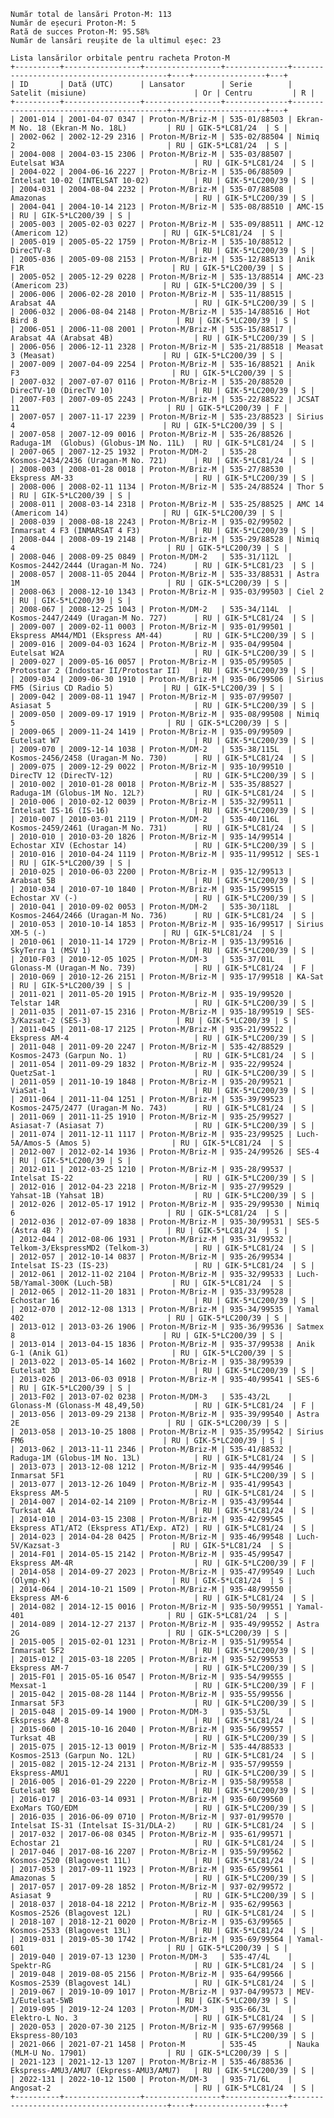     Număr total de lansări Proton-M: 113
    Număr de eșecuri Proton-M: 5
    Rată de succes Proton-M: 95.58%
    Număr de lansări reușite de la ultimul eșec: 23
    
    Lista lansărilor orbitale pentru racheta Proton-M
    +----------+-----------------+-----------------+--------------+------------------------------------------+----+----------------+---+
    | ID       | Dată (UTC)      | Lansator        | Serie        | Satelit (misiune)                        | Or | Centru         | R |
    +----------+-----------------+-----------------+--------------+------------------------------------------+----+----------------+---+
    | 2001-014 | 2001-04-07 0347 | Proton-M/Briz-M | 535-01/88503 | Ekran-M No. 18 (Ekran-M No. 18L)         | RU | GIK-5*LC81/24  | S |
    | 2002-062 | 2002-12-29 2316 | Proton-M/Briz-M | 535-02/88504 | Nimiq 2                                  | RU | GIK-5*LC81/24  | S |
    | 2004-008 | 2004-03-15 2306 | Proton-M/Briz-M | 535-03/88507 | Eutelsat W3A                             | RU | GIK-5*LC81/24  | S |
    | 2004-022 | 2004-06-16 2227 | Proton-M/Briz-M | 535-06/88509 | Intelsat 10-02 (INTELSAT 10-02)          | RU | GIK-5*LC200/39 | S |
    | 2004-031 | 2004-08-04 2232 | Proton-M/Briz-M | 535-07/88508 | Amazonas                                 | RU | GIK-5*LC200/39 | S |
    | 2004-041 | 2004-10-14 2123 | Proton-M/Briz-M | 535-08/88510 | AMC-15                                   | RU | GIK-5*LC200/39 | S |
    | 2005-003 | 2005-02-03 0227 | Proton-M/Briz-M | 535-09/88511 | AMC-12 (Americom 12)                     | RU | GIK-5*LC81/24  | S |
    | 2005-019 | 2005-05-22 1759 | Proton-M/Briz-M | 535-10/88512 | DirecTV-8                                | RU | GIK-5*LC200/39 | S |
    | 2005-036 | 2005-09-08 2153 | Proton-M/Briz-M | 535-12/88513 | Anik F1R                                 | RU | GIK-5*LC200/39 | S |
    | 2005-052 | 2005-12-29 0228 | Proton-M/Briz-M | 535-13/88514 | AMC-23 (Americom 23)                     | RU | GIK-5*LC200/39 | S |
    | 2006-006 | 2006-02-28 2010 | Proton-M/Briz-M | 535-11/88515 | Arabsat 4A                               | RU | GIK-5*LC200/39 | S |
    | 2006-032 | 2006-08-04 2148 | Proton-M/Briz-M | 535-14/88516 | Hot Bird 8                               | RU | GIK-5*LC200/39 | S |
    | 2006-051 | 2006-11-08 2001 | Proton-M/Briz-M | 535-15/88517 | Arabsat 4A (Arabsat 4B)                  | RU | GIK-5*LC200/39 | S |
    | 2006-056 | 2006-12-11 2328 | Proton-M/Briz-M | 535-21/88518 | Measat 3 (Measat)                        | RU | GIK-5*LC200/39 | S |
    | 2007-009 | 2007-04-09 2254 | Proton-M/Briz-M | 535-16/88521 | Anik F3                                  | RU | GIK-5*LC200/39 | S |
    | 2007-032 | 2007-07-07 0116 | Proton-M/Briz-M | 535-20/88520 | DirecTV-10 (DirecTV 10)                  | RU | GIK-5*LC200/39 | S |
    | 2007-F03 | 2007-09-05 2243 | Proton-M/Briz-M | 535-22/88522 | JCSAT 11                                 | RU | GIK-5*LC200/39 | F |
    | 2007-057 | 2007-11-17 2239 | Proton-M/Briz-M | 535-23/88523 | Sirius 4                                 | RU | GIK-5*LC200/39 | S |
    | 2007-058 | 2007-12-09 0016 | Proton-M/Briz-M | 535-26/88526 | Raduga-1M  (Globus) (Globus-1M No. 11L)  | RU | GIK-5*LC81/24  | S |
    | 2007-065 | 2007-12-25 1932 | Proton-M/DM-2   | 535-28       | Kosmos-2434/2436 (Uragan-M No. 721)      | RU | GIK-5*LC81/24  | S |
    | 2008-003 | 2008-01-28 0018 | Proton-M/Briz-M | 535-27/88530 | Ekspress AM-33                           | RU | GIK-5*LC200/39 | S |
    | 2008-006 | 2008-02-11 1134 | Proton-M/Briz-M | 535-24/88524 | Thor 5                                   | RU | GIK-5*LC200/39 | S |
    | 2008-011 | 2008-03-14 2318 | Proton-M/Briz-M | 535-25/88525 | AMC 14 (Americom 14)                     | RU | GIK-5*LC200/39 | S |
    | 2008-039 | 2008-08-18 2243 | Proton-M/Briz-M | 935-02/99502 | Inmarsat 4 F3 (INMARSAT 4 F3)            | RU | GIK-5*LC200/39 | S |
    | 2008-044 | 2008-09-19 2148 | Proton-M/Briz-M | 535-29/88528 | Nimiq 4                                  | RU | GIK-5*LC200/39 | S |
    | 2008-046 | 2008-09-25 0849 | Proton-M/DM-2   | 535-31/112L  | Kosmos-2442/2444 (Uragan-M No. 724)      | RU | GIK-5*LC81/23  | S |
    | 2008-057 | 2008-11-05 2044 | Proton-M/Briz-M | 535-33/88531 | Astra 1M                                 | RU | GIK-5*LC200/39 | S |
    | 2008-063 | 2008-12-10 1343 | Proton-M/Briz-M | 935-03/99503 | Ciel 2                                   | RU | GIK-5*LC200/39 | S |
    | 2008-067 | 2008-12-25 1043 | Proton-M/DM-2   | 535-34/114L  | Kosmos-2447/2449 (Uragan-M No. 727)      | RU | GIK-5*LC81/24  | S |
    | 2009-007 | 2009-02-11 0003 | Proton-M/Briz-M | 935-01/99501 | Ekspress AM44/MD1 (Ekspress AM-44)       | RU | GIK-5*LC200/39 | S |
    | 2009-016 | 2009-04-03 1624 | Proton-M/Briz-M | 935-04/99504 | Eutelsat W2A                             | RU | GIK-5*LC200/39 | S |
    | 2009-027 | 2009-05-16 0057 | Proton-M/Briz-M | 935-05/99505 | Protostar 2 (Indostar II/Protostar II)   | RU | GIK-5*LC200/39 | S |
    | 2009-034 | 2009-06-30 1910 | Proton-M/Briz-M | 935-06/99506 | Sirius FM5 (Sirius CD Radio 5)           | RU | GIK-5*LC200/39 | S |
    | 2009-042 | 2009-08-11 1947 | Proton-M/Briz-M | 935-07/99507 | Asiasat 5                                | RU | GIK-5*LC200/39 | S |
    | 2009-050 | 2009-09-17 1919 | Proton-M/Briz-M | 935-08/99508 | Nimiq 5                                  | RU | GIK-5*LC200/39 | S |
    | 2009-065 | 2009-11-24 1419 | Proton-M/Briz-M | 935-09/99509 | Eutelsat W7                              | RU | GIK-5*LC200/39 | S |
    | 2009-070 | 2009-12-14 1038 | Proton-M/DM-2   | 535-38/115L  | Kosmos-2456/2458 (Uragan-M No. 730)      | RU | GIK-5*LC81/24  | S |
    | 2009-075 | 2009-12-29 0022 | Proton-M/Briz-M | 935-10/99510 | DirecTV 12 (DirecTV-12)                  | RU | GIK-5*LC200/39 | S |
    | 2010-002 | 2010-01-28 0018 | Proton-M/Briz-M | 535-35/88527 | Raduga-1M (Globus-1M No. 12L?)           | RU | GIK-5*LC81/24  | S |
    | 2010-006 | 2010-02-12 0039 | Proton-M/Briz-M | 535-32/99511 | Intelsat IS-16 (IS-16)                   | RU | GIK-5*LC200/39 | S |
    | 2010-007 | 2010-03-01 2119 | Proton-M/DM-2   | 535-40/116L  | Kosmos-2459/2461 (Uragan-M No. 731)      | RU | GIK-5*LC81/24  | S |
    | 2010-010 | 2010-03-20 1826 | Proton-M/Briz-M | 935-14/99514 | Echostar XIV (Echostar 14)               | RU | GIK-5*LC200/39 | S |
    | 2010-016 | 2010-04-24 1119 | Proton-M/Briz-M | 935-11/99512 | SES-1                                    | RU | GIK-5*LC200/39 | S |
    | 2010-025 | 2010-06-03 2200 | Proton-M/Briz-M | 935-12/99513 | Arabsat 5B                               | RU | GIK-5*LC200/39 | S |
    | 2010-034 | 2010-07-10 1840 | Proton-M/Briz-M | 935-15/99515 | Echostar XV (-)                          | RU | GIK-5*LC200/39 | S |
    | 2010-041 | 2010-09-02 0053 | Proton-M/DM-2   | 535-30/118L  | Kosmos-2464/2466 (Uragan-M No. 736)      | RU | GIK-5*LC81/24  | S |
    | 2010-053 | 2010-10-14 1853 | Proton-M/Briz-M | 935-16/99517 | Sirius XM-5 (-)                          | RU | GIK-5*LC81/24  | S |
    | 2010-061 | 2010-11-14 1729 | Proton-M/Briz-M | 935-13/99516 | SkyTerra 1 (MSV 1)                       | RU | GIK-5*LC200/39 | S |
    | 2010-F03 | 2010-12-05 1025 | Proton-M/DM-3   | 535-37/01L   | Glonass-M (Uragan-M No. 739)             | RU | GIK-5*LC81/24  | F |
    | 2010-069 | 2010-12-26 2151 | Proton-M/Briz-M | 935-17/99518 | KA-Sat                                   | RU | GIK-5*LC200/39 | S |
    | 2011-021 | 2011-05-20 1915 | Proton-M/Briz-M | 935-19/99520 | Telstar 14R                              | RU | GIK-5*LC200/39 | S |
    | 2011-035 | 2011-07-15 2316 | Proton-M/Briz-M | 935-18/99519 | SES-3/Kazsat-2 (SES-3)                   | RU | GIK-5*LC200/39 | S |
    | 2011-045 | 2011-08-17 2125 | Proton-M/Briz-M | 935-21/99522 | Ekspress AM-4                            | RU | GIK-5*LC200/39 | S |
    | 2011-048 | 2011-09-20 2247 | Proton-M/Briz-M | 535-42/88529 | Kosmos-2473 (Garpun No. 1)               | RU | GIK-5*LC81/24  | S |
    | 2011-054 | 2011-09-29 1832 | Proton-M/Briz-M | 935-22/99524 | QuetzSat-1                               | RU | GIK-5*LC200/39 | S |
    | 2011-059 | 2011-10-19 1848 | Proton-M/Briz-M | 935-20/99521 | ViaSat-1                                 | RU | GIK-5*LC200/39 | S |
    | 2011-064 | 2011-11-04 1251 | Proton-M/Briz-M | 535-39/99523 | Kosmos-2475/2477 (Uragan-M No. 743)      | RU | GIK-5*LC81/24  | S |
    | 2011-069 | 2011-11-25 1910 | Proton-M/Briz-M | 935-25/99527 | Asiasat-7 (Asiasat 7)                    | RU | GIK-5*LC200/39 | S |
    | 2011-074 | 2011-12-11 1117 | Proton-M/Briz-M | 935-23/99525 | Luch-5A/Amos-5 (Amos 5)                  | RU | GIK-5*LC81/24  | S |
    | 2012-007 | 2012-02-14 1936 | Proton-M/Briz-M | 935-24/99526 | SES-4                                    | RU | GIK-5*LC200/39 | S |
    | 2012-011 | 2012-03-25 1210 | Proton-M/Briz-M | 935-28/99537 | Intelsat IS-22                           | RU | GIK-5*LC200/39 | S |
    | 2012-016 | 2012-04-23 2218 | Proton-M/Briz-M | 935-27/99529 | Yahsat-1B (Yahsat 1B)                    | RU | GIK-5*LC200/39 | S |
    | 2012-026 | 2012-05-17 1912 | Proton-M/Briz-M | 935-29/99530 | Nimiq 6                                  | RU | GIK-5*LC81/24  | S |
    | 2012-036 | 2012-07-09 1838 | Proton-M/Briz-M | 935-30/99531 | SES-5 (Astra 4B ?)                       | RU | GIK-5*LC81/24  | S |
    | 2012-044 | 2012-08-06 1931 | Proton-M/Briz-M | 935-31/99532 | Telkom-3/EkspressMD2 (Telkom-3)          | RU | GIK-5*LC81/24  | S |
    | 2012-057 | 2012-10-14 0837 | Proton-M/Briz-M | 935-26/99534 | Intelsat IS-23 (IS-23)                   | RU | GIK-5*LC81/24  | S |
    | 2012-061 | 2012-11-02 2104 | Proton-M/Briz-M | 935-32/99533 | Luch-5B/Yamal-300K (Luch-5B)             | RU | GIK-5*LC81/24  | S |
    | 2012-065 | 2012-11-20 1831 | Proton-M/Briz-M | 935-33/99528 | Echostar 16                              | RU | GIK-5*LC200/39 | S |
    | 2012-070 | 2012-12-08 1313 | Proton-M/Briz-M | 935-34/99535 | Yamal 402                                | RU | GIK-5*LC200/39 | S |
    | 2013-012 | 2013-03-26 1906 | Proton-M/Briz-M | 935-36/99536 | Satmex 8                                 | RU | GIK-5*LC200/39 | S |
    | 2013-014 | 2013-04-15 1836 | Proton-M/Briz-M | 935-37/99538 | Anik G-1 (Anik G1)                       | RU | GIK-5*LC200/39 | S |
    | 2013-022 | 2013-05-14 1602 | Proton-M/Briz-M | 935-38/99539 | Eutelsat 3D                              | RU | GIK-5*LC200/39 | S |
    | 2013-026 | 2013-06-03 0918 | Proton-M/Briz-M | 935-40/99541 | SES-6                                    | RU | GIK-5*LC200/39 | S |
    | 2013-F02 | 2013-07-02 0238 | Proton-M/DM-3   | 535-43/2L    | Glonass-M (Glonass-M 48,49,50)           | RU | GIK-5*LC81/24  | F |
    | 2013-056 | 2013-09-29 2138 | Proton-M/Briz-M | 935-39/99540 | Astra 2E                                 | RU | GIK-5*LC200/39 | S |
    | 2013-058 | 2013-10-25 1808 | Proton-M/Briz-M | 935-35/99542 | Sirius FM6                               | RU | GIK-5*LC200/39 | S |
    | 2013-062 | 2013-11-11 2346 | Proton-M/Briz-M | 535-41/88532 | Raduga-1M (Globus-1M No. 13L)            | RU | GIK-5*LC81/24  | S |
    | 2013-073 | 2013-12-08 1212 | Proton-M/Briz-M | 935-44/99546 | Inmarsat 5F1                             | RU | GIK-5*LC200/39 | S |
    | 2013-077 | 2013-12-26 1049 | Proton-M/Briz-M | 935-41/99543 | Ekspress AM-5                            | RU | GIK-5*LC81/24  | S |
    | 2014-007 | 2014-02-14 2109 | Proton-M/Briz-M | 935-43/99544 | Turksat 4A                               | RU | GIK-5*LC81/24  | S |
    | 2014-010 | 2014-03-15 2308 | Proton-M/Briz-M | 935-42/99545 | Ekspress AT1/AT2 (Ekspress AT1/Exp. AT2) | RU | GIK-5*LC81/24  | S |
    | 2014-023 | 2014-04-28 0425 | Proton-M/Briz-M | 935-46/99548 | Luch-5V/Kazsat-3                         | RU | GIK-5*LC81/24  | S |
    | 2014-F01 | 2014-05-15 2142 | Proton-M/Briz-M | 935-45/99547 | Ekspress AM-4R                           | RU | GIK-5*LC200/39 | F |
    | 2014-058 | 2014-09-27 2023 | Proton-M/Briz-M | 935-47/99549 | Luch (Olymp-K)                           | RU | GIK-5*LC81/24  | S |
    | 2014-064 | 2014-10-21 1509 | Proton-M/Briz-M | 935-48/99550 | Ekspress AM-6                            | RU | GIK-5*LC81/24  | S |
    | 2014-082 | 2014-12-15 0016 | Proton-M/Briz-M | 935-50/99551 | Yamal-401                                | RU | GIK-5*LC81/24  | S |
    | 2014-089 | 2014-12-27 2137 | Proton-M/Briz-M | 935-49/99552 | Astra 2G                                 | RU | GIK-5*LC200/39 | S |
    | 2015-005 | 2015-02-01 1231 | Proton-M/Briz-M | 935-51/99554 | Inmarsat 5F2                             | RU | GIK-5*LC200/39 | S |
    | 2015-012 | 2015-03-18 2205 | Proton-M/Briz-M | 935-52/99553 | Ekspress AM-7                            | RU | GIK-5*LC200/39 | S |
    | 2015-F01 | 2015-05-16 0547 | Proton-M/Briz-M | 935-54/99555 | Mexsat-1                                 | RU | GIK-5*LC200/39 | F |
    | 2015-042 | 2015-08-28 1144 | Proton-M/Briz-M | 935-55/99556 | Inmarsat 5F3                             | RU | GIK-5*LC200/39 | S |
    | 2015-048 | 2015-09-14 1900 | Proton-M/DM-3   | 935-53/5L    | Ekspress AM-8                            | RU | GIK-5*LC81/24  | S |
    | 2015-060 | 2015-10-16 2040 | Proton-M/Briz-M | 935-56/99557 | Turksat 4B                               | RU | GIK-5*LC200/39 | S |
    | 2015-075 | 2015-12-13 0019 | Proton-M/Briz-M | 535-44/88533 | Kosmos-2513 (Garpun No. 12L)             | RU | GIK-5*LC81/24  | S |
    | 2015-082 | 2015-12-24 2131 | Proton-M/Briz-M | 935-57/99559 | Ekspress-AMU1                            | RU | GIK-5*LC200/39 | S |
    | 2016-005 | 2016-01-29 2220 | Proton-M/Briz-M | 935-58/99558 | Eutelsat 9B                              | RU | GIK-5*LC200/39 | S |
    | 2016-017 | 2016-03-14 0931 | Proton-M/Briz-M | 935-60/99560 | ExoMars TGO/EDM                          | RU | GIK-5*LC200/39 | S |
    | 2016-035 | 2016-06-09 0710 | Proton-M/Briz-M | 937-01/99570 | Intelsat IS-31 (Intelsat IS-31/DLA-2)    | RU | GIK-5*LC81/24  | S |
    | 2017-032 | 2017-06-08 0345 | Proton-M/Briz-M | 935-61/99571 | Echostar 21                              | RU | GIK-5*LC81/24  | S |
    | 2017-046 | 2017-08-16 2207 | Proton-M/Briz-M | 935-59/99562 | Kosmos-2520 (Blagovest 11L)              | RU | GIK-5*LC81/24  | S |
    | 2017-053 | 2017-09-11 1923 | Proton-M/Briz-M | 935-65/99561 | Amazonas 5                               | RU | GIK-5*LC200/39 | S |
    | 2017-057 | 2017-09-28 1852 | Proton-M/Briz-M | 937-02/99572 | Asiasat 9                                | RU | GIK-5*LC200/39 | S |
    | 2018-037 | 2018-04-18 2212 | Proton-M/Briz-M | 935-62/99563 | Kosmos-2526 (Blagovest 12L)              | RU | GIK-5*LC81/24  | S |
    | 2018-107 | 2018-12-21 0020 | Proton-M/Briz-M | 935-63/99565 | Kosmos-2533 (Blagovest 13L)              | RU | GIK-5*LC81/24  | S |
    | 2019-031 | 2019-05-30 1742 | Proton-M/Briz-M | 935-69/99564 | Yamal-601                                | RU | GIK-5*LC200/39 | S |
    | 2019-040 | 2019-07-13 1230 | Proton-M/DM-3   | 535-47/4L    | Spektr-RG                                | RU | GIK-5*LC81/24  | S |
    | 2019-048 | 2019-08-05 2156 | Proton-M/Briz-M | 935-64/99566 | Kosmos-2539 (Blagovest 14L)              | RU | GIK-5*LC81/24  | S |
    | 2019-067 | 2019-10-09 1017 | Proton-M/Briz-M | 937-04/99573 | MEV-1/Eutelsat-5WB                       | RU | GIK-5*LC200/39 | S |
    | 2019-095 | 2019-12-24 1203 | Proton-M/DM-3   | 935-66/3L    | Elektro-L No. 3                          | RU | GIK-5*LC81/24  | S |
    | 2020-053 | 2020-07-30 2125 | Proton-M/Briz-M | 935-67/99568 | Ekspress-80/103                          | RU | GIK-5*LC200/39 | S |
    | 2021-066 | 2021-07-21 1458 | Proton-M        | 535-45       | Nauka (MLM-U No. 17901)                  | RU | GIK-5*LC200/39 | S |
    | 2021-123 | 2021-12-13 1207 | Proton-M/Briz-M | 535-46/88536 | Ekspress-AMU3/AMU7 (Ekpress-AMU3/AMU7)   | RU | GIK-5*LC200/39 | S |
    | 2022-131 | 2022-10-12 1500 | Proton-M/DM-3   | 935-71/6L    | Angosat-2                                | RU | GIK-5*LC81/24  | S |
    +----------+-----------------+-----------------+--------------+------------------------------------------+----+----------------+---+
    
    
